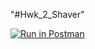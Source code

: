 "#Hwk_2_Shaver" 


[![Run in Postman](https://run.pstmn.io/button.svg)](https://app.getpostman.com/run-collection/d0a91634cc641210e484#?env%5BHwk_2%5D=W3sia2V5IjoidG9rZW4iLCJ2YWx1ZSI6IkpXVCBleUpoYkdjaU9pSklVekkxTmlJc0luUjVjQ0k2SWtwWFZDSjkuZXlKcFpDSTZJbVU1TUdJd05XVTJNek5sT1RNelpqWmtOREZrTldVMlpETTBZekUxTTJaak5HUTBPRFZqTXpJaUxDSjFjMlZ5Ym1GdFpTSTZJa1JwYkd4dmJpSXNJbWxoZENJNk1UWXhORFF4TXpVME9YMC5ybnUxbF9NOVdTRHNrbzBZcG5FdWxTMllsZ25sOHhCY3NvbWpzQncwMDhVIiwiZW5hYmxlZCI6dHJ1ZX0seyJrZXkiOiJlY2hvX2JvZHkiLCJ2YWx1ZSI6Ik5vIGNvcHkiLCJlbmFibGVkIjp0cnVlfV0=)
